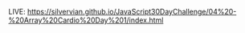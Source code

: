 LIVE: https://silvervian.github.io/JavaScript30DayChallenge/04%20-%20Array%20Cardio%20Day%201/index.html
